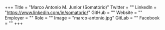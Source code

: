 +++
Title = "Marco Antonio M. Junior (Somatório)"
Twitter = ""
LinkedIn = "https://www.linkedin.com/in/somatorio/"
GitHub = ""
Website = ""
Employer = ""
Role = ""
Image = "marco-antonio.jpg"
GitLab = ""
Facebook = ""
+++
